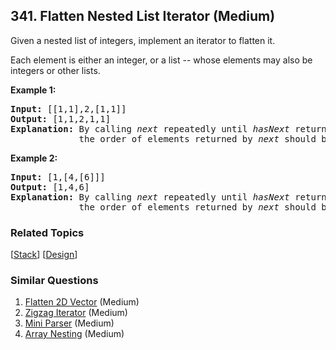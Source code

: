<!--|This file generated by command(leetcode description); DO NOT EDIT.    |-->
<!--+----------------------------------------------------------------------+-->
<!--|@author    Openset <openset.wang@gmail.com>                           |-->
<!--|@link      https://github.com/openset                                 |-->
<!--|@home      https://github.com/openset/leetcode                        |-->
<!--+----------------------------------------------------------------------+-->

## 341. Flatten Nested List Iterator (Medium)

<p>Given a nested list of integers, implement an iterator to flatten it.</p>

<p>Each element is either an integer, or a list -- whose elements may also be integers or other lists.</p>

<p><strong>Example 1:</strong></p>

<div>
<pre>
<strong>Input: </strong><span id="example-input-1-1">[[1,1],2,[1,1]]</span>
<strong>Output: </strong><span id="example-output-1">[1,1,2,1,1]
</span><strong>Explanation: </strong>By calling <i>next</i> repeatedly until <i>hasNext</i> returns false, 
&nbsp;            the order of elements returned by <i>next</i> should be: <code>[1,1,2,1,1]</code>.</pre>

<div>
<p><strong>Example 2:</strong></p>

<pre>
<strong>Input: </strong><span id="example-input-2-1">[1,[4,[6]]]</span>
<strong>Output: </strong><span id="example-output-2">[1,4,6]
</span><strong>Explanation: </strong>By calling <i>next</i> repeatedly until <i>hasNext</i> returns false, 
&nbsp;            the order of elements returned by <i>next</i> should be: <code>[1,4,6]</code>.
</pre>
</div>
</div>


### Related Topics
[[Stack](https://github.com/openset/leetcode/tree/master/tag/stack/README.md)] [[Design](https://github.com/openset/leetcode/tree/master/tag/design/README.md)] 

### Similar Questions
  1. [Flatten 2D Vector](https://github.com/openset/leetcode/tree/master/problems/flatten-2d-vector) (Medium)
  1. [Zigzag Iterator](https://github.com/openset/leetcode/tree/master/problems/zigzag-iterator) (Medium)
  1. [Mini Parser](https://github.com/openset/leetcode/tree/master/problems/mini-parser) (Medium)
  1. [Array Nesting](https://github.com/openset/leetcode/tree/master/problems/array-nesting) (Medium)
